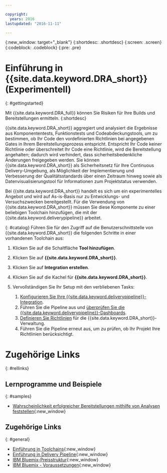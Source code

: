 ```yaml
---

copyright:
  years: 2016
lastupdated: "2016-11-11"

---
```


{:new_window: target="_blank"}
{:shortdesc: .shortdesc}
{:screen: .screen}
{:codeblock: .codeblock}
{:pre: .pre}

# Einführung in {{site.data.keyword.DRA_short}} (Experimentell)
{: #gettingstarted}

Mit {{site.data.keyword.DRA_full}} können Sie Risiken für Ihre Builds und Bereitstellungen ermitteln.
{:shortdesc}

{{site.data.keyword.DRA_short}} aggregiert und analysiert die Ergebnisse aus Komponententests, Funktionstests und Codeabdeckungstools, um zu bestimmen, ob Ihr Code den vordefinierten Richtlinien bei angegebenen Gates in Ihrem Bereitstellungsprozess entspricht. Entspricht Ihr Code keiner Richtlinie oder überschreitet Ihr Code eine Richtlinie, wird die Bereitstellung angehalten; dadurch wird verhindert, dass sicherheitsbedenkliche Änderungen freigegeben werden. Sie können {{site.data.keyword.DRA_short}} als Sicherheitsnetz für Ihre Continuous Delivery-Umgebung, als Möglichkeit der Implementierung und Verbesserung der Qualitätsstandards über einen Zeitraum hinweg sowie als Datenvisualisierungstool für Informationen zum Projektstatus verwenden.

Bei {{site.data.keyword.DRA_short}} handelt es sich um ein experimentelles Angebot und wird auf As-is-Basis nur zu Entwicklungs- und Versuchszwecken bereitgestellt. Für die Verwendung von {{site.data.keyword.DRA_short}} müssen Sie diese Komponente zu einer beliebigen Toolchain hinzufügen, die mit der {{site.data.keyword.deliverypipeline}} arbeitet.

{: #catalog}
Führen Sie für den Zugriff auf die Benutzerschnittstelle von {{site.data.keyword.DRA_short}} die folgenden Schritte in einer vorhandenen Toolchain aus:

1. Klicken Sie auf die Schaltfläche **Tool hinzufügen**.

2. Klicken Sie auf **{{site.data.keyword.DRA_short}}**.

3. Klicken Sie auf **Integration erstellen**.

4. Klicken Sie auf die Kachel für **{{site.data.keyword.DRA_short}}**.

5. Vervollständigen Sie Ihr Setup mit den verbliebenen Tasks:

	1. [Konfigurieren Sie Ihre {{site.data.keyword.deliverypipeline}}-Integration](./pipeline_integration.html).
	2. Führen Sie die Pipeline aus und [überprüfen Sie die {{site.data.keyword.deliverypipeline}}-Dashboards](./pipeline_decision_reports.html).
	3. [Definieren Sie Richtlinien](./create_criteria.html) für die {{site.data.keyword.DRA_short}}-Verwaltung.
	4. Führen Sie die Pipeline erneut aus, um zu prüfen, ob Ihr Projekt Ihre Richtlinien berücksichtigt.


# Zugehörige Links
{: #rellinks}

## Lernprogramme und Beispiele
{: #samples}

* [Wahrscheinlichkeit erfolgreicher Bereitstellungen mithilfe von Analysen feststellen](https://www.ibm.com/devops/method/content/deliver/tool_deployment_risk_analytics/){:new_window}

## Zugehörige Links
{: #general}

* [Einführung in Toolchains](https://new-console.ng.bluemix.net/docs/toolchains/toolchains_overview.html){:new_window}
* [Einführung in Delivery Pipeline](https://new-console.ng.bluemix.net/docs/services/DeliveryPipeline/index.html){:new_window}
* [IBM Bluemix-Preisstruktur](https://new-console.ng.bluemix.net/pricing/){:new_window}
* [IBM Bluemix - Voraussetzungen](https://developer.ibm.com/bluemix/support/?cm_mc_uid=96503159749414585876298&cm_mc_sid_50200000=1462802909#prereqs){:new_window}

